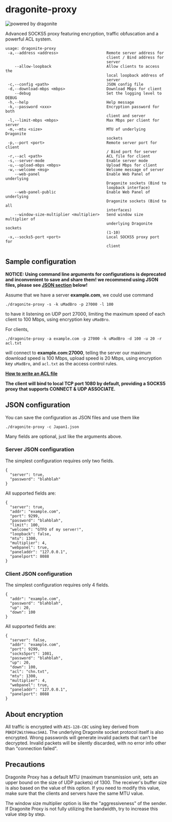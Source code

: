 # dragonite-proxy

![powered by dragonite](https://img.shields.io/badge/powered%20by-dragonite-yellow.svg)

Advanced SOCKS5 proxy featuring encryption, traffic obfuscation and a powerful ACL system.

    usage: dragonite-proxy
     -a,--address <address>                     Remote server address for
                                                client / Bind address for
                                                server
        --allow-loopback                        Allow clients to access the
                                                local loopback address of
                                                server
     -c,--config <path>                         JSON config file
     -d,--download-mbps <mbps>                  Download Mbps for client
        --debug                                 Set the logging level to DEBUG
     -h,--help                                  Help message
     -k,--password <xxx>                        Encryption password for both
                                                client and server
     -l,--limit-mbps <mbps>                     Max Mbps per client for server
     -m,--mtu <size>                            MTU of underlying Dragonite
                                                sockets
     -p,--port <port>                           Remote server port for client
                                                / Bind port for server
     -r,--acl <path>                            ACL file for client
     -s,--server-mode                           Enable server mode
     -u,--upload-mbps <mbps>                    Upload Mbps for client
     -w,--welcome <msg>                         Welcome message of server
        --web-panel                             Enable Web Panel of underlying
                                                Dragonite sockets (Bind to
                                                loopback interface)
        --web-panel-public                      Enable Web Panel of underlying
                                                Dragonite sockets (Bind to all
                                                interfaces)
        --window-size-multiplier <multiplier>   Send window size multiplier of
                                                underlying Dragonite sockets
                                                (1-10)
     -x,--socks5-port <port>                    Local SOCKS5 proxy port for
                                                client

## Sample configuration

**NOTICE: Using command line arguments for configurations is deprecated and inconvenient to save and share them! we recommend using JSON files, please see [JSON section](#json-configuration) below!**

Assume that we have a server **example.com**, we could use command

    ./dragonite-proxy -s -k uMadBro -p 27000 -l 100

to have it listening on UDP port 27000, limiting the maximum speed of each client to 100 Mbps, using encryption key `uMadBro`.

For clients,

    ./dragonite-proxy -a example.com -p 27000 -k uMadBro -d 100 -u 20 -r acl.txt

will connect to **example.com:27000**, telling the server our maximum download speed is 100 Mbps, upload speed is 20 Mbps, using encryption key `uMadBro`, and `acl.txt` as the access control rules.

**[How to write an ACL file](ACL.md)**

**The client will bind to local TCP port 1080 by default, providing a SOCKS5 proxy that supports CONNECT & UDP ASSOCIATE.**

## JSON configuration

You can save the configuration as JSON files and use them like

    ./dragonite-proxy -c Japan1.json

Many fields are optional, just like the arguments above.

### Server JSON configuration

The simplest configuration requires only two fields.

    {
      "server": true,
      "password": "blahblah"
    }

All supported fields are:

    {
      "server": true,
      "addr": "example.com",
      "port": 9299,
      "password": "blahblah",
      "limit": 100,
      "welcome": "GTFO of my server!",
      "loopback": false,
      "mtu": 1300,
      "multiplier": 4,
      "webpanel": true,
      "paneladdr": "127.0.0.1",
      "panelport": 8088
    }

### Client JSON configuration

The simplest configuration requires only 4 fields.

    {
      "addr": "example.com",
      "password": "blahblah",
      "up": 20,
      "down": 100
    }

All supported fields are:

    {
      "server": false,
      "addr": "example.com",
      "port": 9299,
      "socks5port": 1081,
      "password": "blahblah",
      "up": 20,
      "down": 100,
      "acl": "chn.txt",
      "mtu": 1300,
      "multiplier": 4,
      "webpanel": true,
      "paneladdr": "127.0.0.1",
      "panelport": 8088
    }

## About encryption

All traffic is encrypted with `AES-128-CBC` using key derived from `PBKDF2WithHmacSHA1`. The underlying Dragonite socket protocol itself is also encrypted. Wrong passwords will generate invalid packets that can't be decrypted. Invalid packets will be silently discarded, with no error info other than "connection failed".

## Precautions

Dragonite Proxy has a default MTU (maximum transmission unit, sets an upper bound on the size of UDP packets) of 1300. The receiver's buffer size is also based on the value of this option. If you need to modify this value, make sure that the clients and servers have the same MTU value.

The window size multiplier option is like the "aggressiveness" of the sender. If Dragonite Proxy is not fully utilizing the bandwidth, try to increase this value step by step.
